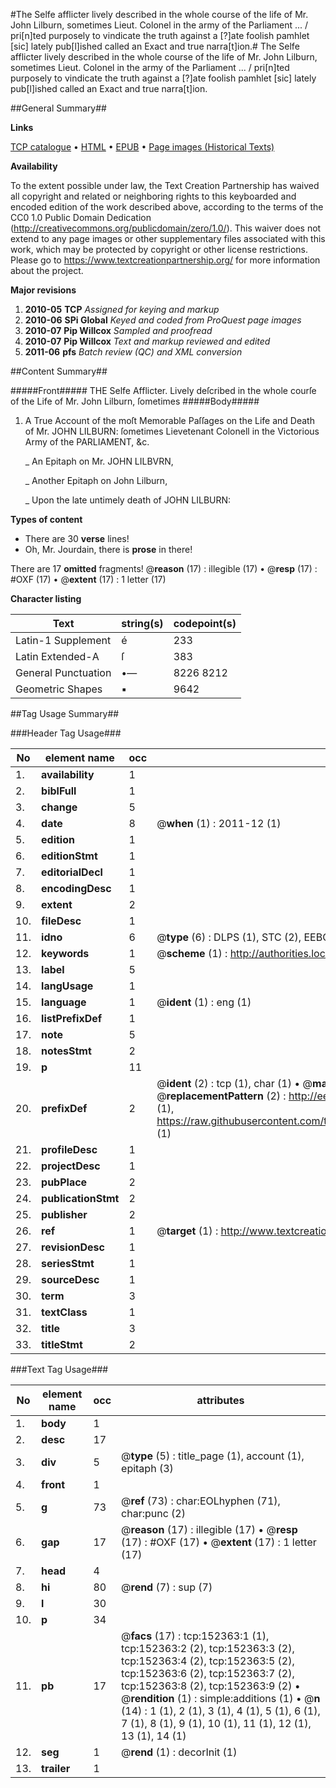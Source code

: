 #The Selfe afflicter lively described in the whole course of the life of Mr. John Lilburn, sometimes Lieut. Colonel in the army of the Parliament ... / pri[n]ted purposely to vindicate the truth against a [?]ate foolish pamhlet [sic] lately pub[l]ished called an Exact and true narra[t]ion.#
The Selfe afflicter lively described in the whole course of the life of Mr. John Lilburn, sometimes Lieut. Colonel in the army of the Parliament ... / pri[n]ted purposely to vindicate the truth against a [?]ate foolish pamhlet [sic] lately pub[l]ished called an Exact and true narra[t]ion.

##General Summary##

**Links**

[TCP catalogue](http://www.ota.ox.ac.uk/tcp/)  • 
[HTML](http://tei.it.ox.ac.uk/tcp/Texts-HTML/free/A92/A92880.html)  • 
[EPUB](http://tei.it.ox.ac.uk/tcp/Texts-EPUB/free/A92/A92880.epub) • 
[Page images (Historical Texts)](https://historicaltexts.jisc.ac.uk/eebo-38875854e)

**Availability**

To the extent possible under law, the Text Creation Partnership has waived all copyright and related or neighboring rights to this keyboarded and encoded edition of the work described above, according to the terms of the CC0 1.0 Public Domain Dedication (http://creativecommons.org/publicdomain/zero/1.0/). This waiver does not extend to any page images or other supplementary files associated with this work, which may be protected by copyright or other license restrictions. Please go to https://www.textcreationpartnership.org/ for more information about the project.

**Major revisions**

1. __2010-05__ __TCP__ *Assigned for keying and markup*
1. __2010-06__ __SPi Global__ *Keyed and coded from ProQuest page images*
1. __2010-07__ __Pip Willcox__ *Sampled and proofread*
1. __2010-07__ __Pip Willcox__ *Text and markup reviewed and edited*
1. __2011-06__ __pfs__ *Batch review (QC) and XML conversion*

##Content Summary##

#####Front#####
THE Selfe Afflicter. Lively deſcribed in the whole courſe of the Life of Mr. John Lilburn, ſometimes
#####Body#####

1. A True Account of the moſt Memorable Paſſages on the Life and Death of Mr. JOHN LILBURN: ſometimes Lievetenant Colonell in the Victorious Army of the PARLIAMENT, &c.

    _ An Epitaph on Mr. JOHN LILBVRN,

    _ Another Epitaph on John Lilburn,

    _ Upon the late untimely death of JOHN LILBURN:

**Types of content**

  * There are 30 **verse** lines!
  * Oh, Mr. Jourdain, there is **prose** in there!

There are 17 **omitted** fragments! 
 @__reason__ (17) : illegible (17)  •  @__resp__ (17) : #OXF (17)  •  @__extent__ (17) : 1 letter (17)

**Character listing**


|Text|string(s)|codepoint(s)|
|---|---|---|
|Latin-1 Supplement|é|233|
|Latin Extended-A|ſ|383|
|General Punctuation|•—|8226 8212|
|Geometric Shapes|▪|9642|

##Tag Usage Summary##

###Header Tag Usage###

|No|element name|occ|attributes|
|---|---|---|---|
|1.|__availability__|1||
|2.|__biblFull__|1||
|3.|__change__|5||
|4.|__date__|8| @__when__ (1) : 2011-12 (1)|
|5.|__edition__|1||
|6.|__editionStmt__|1||
|7.|__editorialDecl__|1||
|8.|__encodingDesc__|1||
|9.|__extent__|2||
|10.|__fileDesc__|1||
|11.|__idno__|6| @__type__ (6) : DLPS (1), STC (2), EEBO-CITATION (1), OCLC (1), VID (1)|
|12.|__keywords__|1| @__scheme__ (1) : http://authorities.loc.gov/ (1)|
|13.|__label__|5||
|14.|__langUsage__|1||
|15.|__language__|1| @__ident__ (1) : eng (1)|
|16.|__listPrefixDef__|1||
|17.|__note__|5||
|18.|__notesStmt__|2||
|19.|__p__|11||
|20.|__prefixDef__|2| @__ident__ (2) : tcp (1), char (1)  •  @__matchPattern__ (2) : ([0-9\-]+):([0-9IVX]+) (1), (.+) (1)  •  @__replacementPattern__ (2) : http://eebo.chadwyck.com/downloadtiff?vid=$1&page=$2 (1), https://raw.githubusercontent.com/textcreationpartnership/Texts/master/tcpchars.xml#$1 (1)|
|21.|__profileDesc__|1||
|22.|__projectDesc__|1||
|23.|__pubPlace__|2||
|24.|__publicationStmt__|2||
|25.|__publisher__|2||
|26.|__ref__|1| @__target__ (1) : http://www.textcreationpartnership.org/docs/. (1)|
|27.|__revisionDesc__|1||
|28.|__seriesStmt__|1||
|29.|__sourceDesc__|1||
|30.|__term__|3||
|31.|__textClass__|1||
|32.|__title__|3||
|33.|__titleStmt__|2||


###Text Tag Usage###

|No|element name|occ|attributes|
|---|---|---|---|
|1.|__body__|1||
|2.|__desc__|17||
|3.|__div__|5| @__type__ (5) : title_page (1), account (1), epitaph (3)|
|4.|__front__|1||
|5.|__g__|73| @__ref__ (73) : char:EOLhyphen (71), char:punc (2)|
|6.|__gap__|17| @__reason__ (17) : illegible (17)  •  @__resp__ (17) : #OXF (17)  •  @__extent__ (17) : 1 letter (17)|
|7.|__head__|4||
|8.|__hi__|80| @__rend__ (7) : sup (7)|
|9.|__l__|30||
|10.|__p__|34||
|11.|__pb__|17| @__facs__ (17) : tcp:152363:1 (1), tcp:152363:2 (2), tcp:152363:3 (2), tcp:152363:4 (2), tcp:152363:5 (2), tcp:152363:6 (2), tcp:152363:7 (2), tcp:152363:8 (2), tcp:152363:9 (2)  •  @__rendition__ (1) : simple:additions (1)  •  @__n__ (14) : 1 (1), 2 (1), 3 (1), 4 (1), 5 (1), 6 (1), 7 (1), 8 (1), 9 (1), 10 (1), 11 (1), 12 (1), 13 (1), 14 (1)|
|12.|__seg__|1| @__rend__ (1) : decorInit (1)|
|13.|__trailer__|1||
